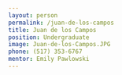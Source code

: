 ```yaml
---
layout: person
permalink: /juan-de-los-campos
title: Juan de los Campos
position: Undergraduate
image: Juan-de-los-Campos.JPG
phone: (517) 353-6767 
mentor: Emily Pawlowski
---
```

